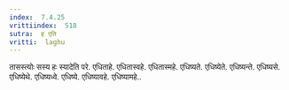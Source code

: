 ```yaml
---
index:  7.4.25
vrittiindex:  518
sutra:  ह एति
vritti:  laghu 
---
```


तासस्त्योः सस्य हः स्यादेति परे. एधिताहे. एधितास्वहे. एधितास्महे. एधिष्यते. एधिष्येते. एधिष्यन्ते. एधिष्यसे. एधिष्येथे. एधिष्यध्वे. एधिष्ये. एधिष्यावहे. एधिष्यामहे..

